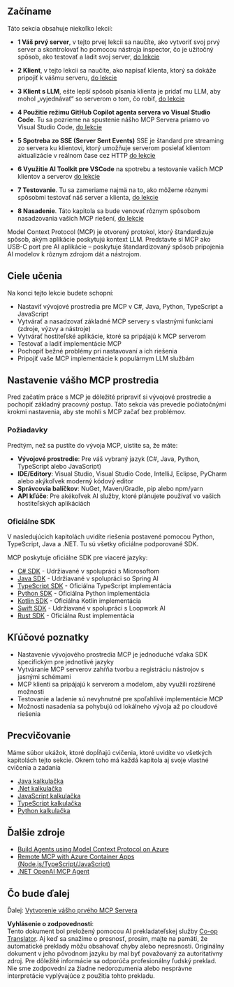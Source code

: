 <!--
CO_OP_TRANSLATOR_METADATA:
{
  "original_hash": "f77fa364511cb670d6262d119d56f562",
  "translation_date": "2025-06-11T09:16:03+00:00",
  "source_file": "03-GettingStarted/README.md",
  "language_code": "sk"
}
-->
## Začíname  

Táto sekcia obsahuje niekoľko lekcií:

- **1 Váš prvý server**, v tejto prvej lekcii sa naučíte, ako vytvoriť svoj prvý server a skontrolovať ho pomocou nástroja inspector, čo je užitočný spôsob, ako testovať a ladit svoj server, [do lekcie](/03-GettingStarted/01-first-server/README.md)

- **2 Klient**, v tejto lekcii sa naučíte, ako napísať klienta, ktorý sa dokáže pripojiť k vášmu serveru, [do lekcie](/03-GettingStarted/02-client/README.md)

- **3 Klient s LLM**, ešte lepší spôsob písania klienta je pridať mu LLM, aby mohol „vyjednávať“ so serverom o tom, čo robiť, [do lekcie](/03-GettingStarted/03-llm-client/README.md)

- **4 Použitie režimu GitHub Copilot agenta servera vo Visual Studio Code**. Tu sa pozrieme na spustenie nášho MCP Servera priamo vo Visual Studio Code, [do lekcie](/03-GettingStarted/04-vscode/README.md)

- **5 Spotreba zo SSE (Server Sent Events)** SSE je štandard pre streaming zo servera ku klientovi, ktorý umožňuje serverom posielať klientom aktualizácie v reálnom čase cez HTTP [do lekcie](/03-GettingStarted/05-sse-server/README.md)

- **6 Využitie AI Toolkit pre VSCode** na spotrebu a testovanie vašich MCP klientov a serverov [do lekcie](/03-GettingStarted/06-aitk/README.md)

- **7 Testovanie**. Tu sa zameriame najmä na to, ako môžeme rôznymi spôsobmi testovať náš server a klienta, [do lekcie](/03-GettingStarted/07-testing/README.md)

- **8 Nasadenie**. Táto kapitola sa bude venovať rôznym spôsobom nasadzovania vašich MCP riešení, [do lekcie](/03-GettingStarted/08-deployment/README.md)


Model Context Protocol (MCP) je otvorený protokol, ktorý štandardizuje spôsob, akým aplikácie poskytujú kontext LLM. Predstavte si MCP ako USB-C port pre AI aplikácie – poskytuje štandardizovaný spôsob pripojenia AI modelov k rôznym zdrojom dát a nástrojom.

## Ciele učenia

Na konci tejto lekcie budete schopní:

- Nastaviť vývojové prostredia pre MCP v C#, Java, Python, TypeScript a JavaScript
- Vytvárať a nasadzovať základné MCP servery s vlastnými funkciami (zdroje, výzvy a nástroje)
- Vytvárať hostiteľské aplikácie, ktoré sa pripájajú k MCP serverom
- Testovať a ladiť implementácie MCP
- Pochopiť bežné problémy pri nastavovaní a ich riešenia
- Pripojiť vaše MCP implementácie k populárnym LLM službám

## Nastavenie vášho MCP prostredia

Pred začatím práce s MCP je dôležité pripraviť si vývojové prostredie a pochopiť základný pracovný postup. Táto sekcia vás prevedie počiatočnými krokmi nastavenia, aby ste mohli s MCP začať bez problémov.

### Požiadavky

Predtým, než sa pustíte do vývoja MCP, uistite sa, že máte:

- **Vývojové prostredie**: Pre váš vybraný jazyk (C#, Java, Python, TypeScript alebo JavaScript)
- **IDE/Editory**: Visual Studio, Visual Studio Code, IntelliJ, Eclipse, PyCharm alebo akýkoľvek moderný kódový editor
- **Správcovia balíčkov**: NuGet, Maven/Gradle, pip alebo npm/yarn
- **API kľúče**: Pre akékoľvek AI služby, ktoré plánujete používať vo vašich hostiteľských aplikáciách


### Oficiálne SDK

V nasledujúcich kapitolách uvidíte riešenia postavené pomocou Python, TypeScript, Java a .NET. Tu sú všetky oficiálne podporované SDK.

MCP poskytuje oficiálne SDK pre viaceré jazyky:
- [C# SDK](https://github.com/modelcontextprotocol/csharp-sdk) - Udržiavané v spolupráci s Microsoftom
- [Java SDK](https://github.com/modelcontextprotocol/java-sdk) - Udržiavané v spolupráci so Spring AI
- [TypeScript SDK](https://github.com/modelcontextprotocol/typescript-sdk) - Oficiálna TypeScript implementácia
- [Python SDK](https://github.com/modelcontextprotocol/python-sdk) - Oficiálna Python implementácia
- [Kotlin SDK](https://github.com/modelcontextprotocol/kotlin-sdk) - Oficiálna Kotlin implementácia
- [Swift SDK](https://github.com/modelcontextprotocol/swift-sdk) - Udržiavané v spolupráci s Loopwork AI
- [Rust SDK](https://github.com/modelcontextprotocol/rust-sdk) - Oficiálna Rust implementácia

## Kľúčové poznatky

- Nastavenie vývojového prostredia MCP je jednoduché vďaka SDK špecifickým pre jednotlivé jazyky
- Vytváranie MCP serverov zahŕňa tvorbu a registráciu nástrojov s jasnými schémami
- MCP klienti sa pripájajú k serverom a modelom, aby využili rozšírené možnosti
- Testovanie a ladenie sú nevyhnutné pre spoľahlivé implementácie MCP
- Možnosti nasadenia sa pohybujú od lokálneho vývoja až po cloudové riešenia

## Precvičovanie

Máme súbor ukážok, ktoré dopĺňajú cvičenia, ktoré uvidíte vo všetkých kapitolách tejto sekcie. Okrem toho má každá kapitola aj svoje vlastné cvičenia a zadania

- [Java kalkulačka](./samples/java/calculator/README.md)
- [.Net kalkulačka](../../../03-GettingStarted/samples/csharp)
- [JavaScript kalkulačka](./samples/javascript/README.md)
- [TypeScript kalkulačka](./samples/typescript/README.md)
- [Python kalkulačka](../../../03-GettingStarted/samples/python)

## Ďalšie zdroje

- [Build Agents using Model Context Protocol on Azure](https://learn.microsoft.com/azure/developer/ai/intro-agents-mcp)
- [Remote MCP with Azure Container Apps (Node.js/TypeScript/JavaScript)](https://learn.microsoft.com/samples/azure-samples/mcp-container-ts/mcp-container-ts/)
- [.NET OpenAI MCP Agent](https://learn.microsoft.com/samples/azure-samples/openai-mcp-agent-dotnet/openai-mcp-agent-dotnet/)

## Čo bude ďalej

Ďalej: [Vytvorenie vášho prvého MCP Servera](/03-GettingStarted/01-first-server/README.md)

**Vyhlásenie o zodpovednosti**:  
Tento dokument bol preložený pomocou AI prekladateľskej služby [Co-op Translator](https://github.com/Azure/co-op-translator). Aj keď sa snažíme o presnosť, prosím, majte na pamäti, že automatické preklady môžu obsahovať chyby alebo nepresnosti. Originálny dokument v jeho pôvodnom jazyku by mal byť považovaný za autoritatívny zdroj. Pre dôležité informácie sa odporúča profesionálny ľudský preklad. Nie sme zodpovední za žiadne nedorozumenia alebo nesprávne interpretácie vyplývajúce z použitia tohto prekladu.